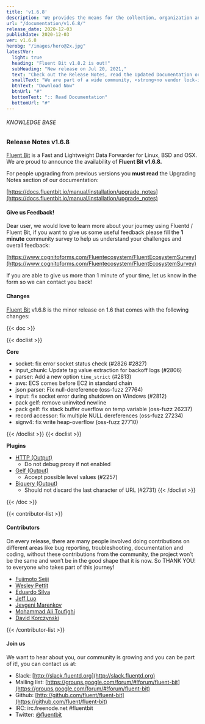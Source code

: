 ```yaml
---
title: 'v1.6.8'
description: 'We provides the means for the collection, organization and computerized retrieval of knowledgeand Lightweight Data Forwarder for Linux, BSD and OSX. We are proud to announce the availability of Fluent Bit v1.6.8.'
url: "/documentation/v1.6.8/"
release_date: 2020-12-03
publishdate: 2020-12-03
ver: v1.6.8
herobg: "/images/hero@2x.jpg"
latestVer:
  light: true
  heading: "Fluent Bit v1.8.2 is out!"
  subHeading: "New release on Jul 20, 2021,"
  text: "Check out the Release Notes, read the Updated Documentation or jump directly to the Downloads Section."
  smallText: "We are part of a wide community, <strong>no vendor lock-in.</strong>"
  btnText: "Download Now"
  btnUrl: "#"
  bottomText: ":: Read Documentation"
  bottomUrl: "#"
---
```



###### KNOWLEDGE BASE

### Release Notes v1.6.8

[Fluent Bit](https://fluentbit.io/) is a Fast and Lightweight Data Forwarder for Linux, BSD and OSX. We are proud to announce the availability of **Fluent Bit v1.6.8.**

For people upgrading from previous versions you **must read** the Upgrading Notes section of our documentation:

[https://docs.fluentbit.io/manual/installation/upgrade_notes](https://docs.fluentbit.io/manual/installation/upgrade_notes)

#### Give us Feedback!

Dear user, we would love to learn more about your journey using Fluentd / Fluent Bit, if you want to give us some useful feedback please fill the **1 minute** community survey to help us understand your challenges and overall feedback:

[https://www.cognitoforms.com/Fluentecosystem/FluentEcosystemSurvey](https://www.cognitoforms.com/Fluentecosystem/FluentEcosystemSurvey)

If you are able to give us more than 1 minute of your time, let us know in the form so we can contact you back!

#### Changes

[Fluent Bit](https://fluentbit.io) v1.6.8 is the minor release on 1.6 that comes with the following changes:

{{< doc >}}

{{< doclist >}}

**Core**

* socket: fix error socket status check (#2826 #2827)
* input_chunk: Update tag value extraction for backoff logs (#2806)
* parser: Add a new option `time_strict` (#2813)
* aws: ECS comes before EC2 in standard chain
* json parser: Fix null-dereference (oss-fuzz 27764)
* input: fix socket error during shutdown on Windows (#2812)
* pack gelf: remove uninvited newline
* pack gelf: fix stack buffer overflow on temp variable (oss-fuzz 26237)
* record accessor: fix multiple NULL dereferences (oss-fuzz 27234)
* signv4: fix write heap-overflow (oss-fuzz 27710)

{{< /doclist >}}
{{< doclist >}}

**Plugins**

* [HTTP (Output)](https://docs.fluentbit.io/manual/pipeline/outputs/http/)
  * Do not debug proxy if not enabled
* [Gelf (Output)](https://docs.fluentbit.io/manual/pipeline/outputs/gelf/)
  * Accept possible level values (#2257)
* [Biquery (Output)](https://docs.fluentbit.io/manual/pipeline/outputs/biquery/)
  * Should not discard the last character of URL (#2731)
{{< /doclist >}}

{{< /doc >}}

{{< contributor-list >}}

#### Contributors

On every release, there are many people involved doing contributions on different areas like bug reporting, troubleshooting, documentation and coding, without these contributions from the community, the project won’t be the same and won’t be in the good shape that it is now. So THANK YOU! to everyone who takes part of this journey!

* [Fujimoto Seiji](https://github.com/fujimotos)
* [Wesley Pettit](https://github.com/PettitWesley)
* [Eduardo Silva](https://github.com/edsiper)
* [Jeff Luo](https://github.com/JeffLuoo)
* [Jevgeni Marenkov](https://github.com/jevgenimarenkov)
* [Mohammad Ali Toufighi](https://github.com/alitoufighi)
* [David Korczynski](https://github.com/DavidKorczynski)

{{< /contributor-list >}}

#### Join us

We want to hear about you, our community is growing and you can be part of it!, you can contact us at:

* Slack: [http://slack.fluentd.org](http://slack.fluentd.org)
* Mailing list: [https://groups.google.com/forum/#!forum/fluent-bit](https://groups.google.com/forum/#!forum/fluent-bit)
* Github: [http://github.com/fluent/fluent-bit](https://github.com/fluent/fluent-bit)
* IRC: irc.freenode.net #fluentbit
* Twitter: [@fluentbit](https://twitter.com/fluentbit)